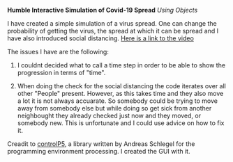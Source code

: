 **Humble Interactive Simulation of Covid-19 Spread**
*Using Objects*

I have created a simple simulation of a virus spread. One can change the probability of getting the virus, the spread at which it can be spread and I have also introduced social distancing. 
[Here is a link to the video](https://youtu.be/HjHSbS5N2Nc "Video of Simulation")


The issues I have are the following:

1) I couldnt decided what to call a time step in order to be able to show the progression in terms of "time". 

2) When doing the check for the social distancing the code iterates over all other "People" present. 
However, as this takes time and they also move a lot it is not always accuarate. 
So somebody could be trying to move away from somebody else but while doing so get sick from another neighbought they already checked just now and they moved, or somebody new. 
This is unfortunate and I could use advice on how to fix it. 

Creadit to [controlP5](http://www.sojamo.de/libraries/controlP5/#about "About controlP5"), a library written by Andreas Schlegel for the programming environment processing. 
I created the GUI with it. 

